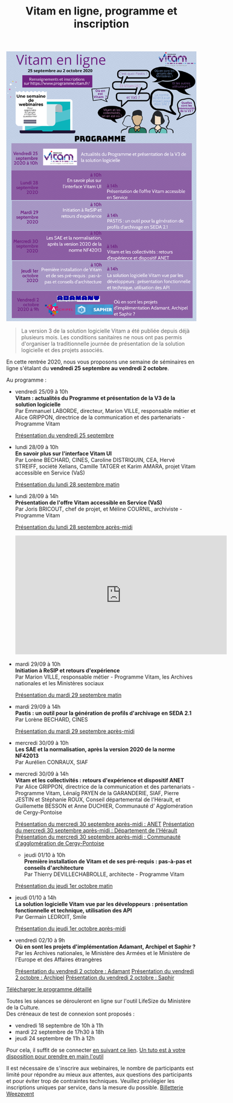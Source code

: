 ﻿---
layout: post
title: Vitam en ligne, programme et inscription
---

![Logos](/public/images/evenement-v3-programme.png)

> La version 3 de la solution logicielle Vitam a été publiée depuis déjà plusieurs mois. Les conditions sanitaires ne nous ont pas permis d'organiser la traditionnelle journée de présentation de la solution logicielle et des projets associés.

En cette rentrée 2020, nous vous proposons une semaine de séminaires en ligne s'étalant du **vendredi 25 septembre au vendredi 2 octobre**.

Au programme :
- vendredi 25/09 à 10h  
   **Vitam : actualités du Programme et présentation de la V3 de la solution logicielle**  
   Par Emmanuel LABORDE, directeur, Marion VILLE, responsable métier et Alice GRIPPON, directrice de la communication et des partenariats - Programme Vitam
  
  [Présentation du vendredi 25 septembre](/ressources/RefCourant/20200925_Vitamenligne_presentation_v2.1.pdf)

- lundi 28/09 à 10h  
   **En savoir plus sur l'interface Vitam UI**  
   Par Lorène BECHARD, CINES, Caroline DISTRIQUIN, CEA, Hervé STREIFF, société Xelians, Camille TATGER et Karim AMARA, projet Vitam accessible en Service (VaS)

  [Présentation du lundi 28 septembre matin](/ressources/RefCourant/20200928_Vitamenligne_VITAM_UI.pdf)

  
- lundi 28/09 à 14h  
   **Présentation de l'offre Vitam accessible en Service (VaS)**  
   Par Joris BRICOUT, chef de projet, et Méline COURNIL, archiviste - Programme Vitam

    [Présentation du lundi 28 septembre après-midi](/ressources/RefCourant/20200928_Vitamenligne_VaS.pdf)
	<iframe width="560" height="315" src="https://www.youtube.com/embed/JVQ670VKzu0" frameborder="0" allow="accelerometer; autoplay; clipboard-write; encrypted-media; gyroscope; picture-in-picture" allowfullscreen></iframe>
   
- mardi 29/09 à 10h  
   **Initiation à ReSIP et retours d'expérience**  
   Par Marion VILLE, responsable métier - Programme Vitam, les Archives nationales et les Ministères sociaux

   [Présentation du mardi 29 septembre matin](/ressources/RefCourant/20200929_Vitamenligne_resip.pdf)
   
- mardi 29/09 à 14h  
   **Pastis : un outil pour la génération de profils d'archivage en SEDA 2.1**  
   Par Lorène BECHARD, CINES
   
   [Présentation du mardi 29 septembre après-midi](/ressources/RefCourant/20200929_Vitamenligne_pastis.pdf)

- mercredi 30/09 à 10h  
   **Les SAE et la normalisation, après la version 2020 de la norme NF42013**  
   Par Aurélien CONRAUX, SIAF

- mercredi 30/09 à 14h  
   **Vitam et les collectivités : retours d'expérience et dispositif ANET**  
   Par Alice GRIPPON, directrice de la communication et des partenariats - Programme Vitam, Lénaïg PAYEN de la GARANDERIE, SIAF, Pierre JESTIN et Stéphanie ROUX, Conseil départemental de l'Hérault, et Guillemette BESSON et Anne DUCHIER, Communauté d’ Agglomération de Cergy-Pontoise
   
   [Présentation du mercredi 30 septembre après-midi : ANET](/ressources/RefCourant/20200930_Vitamenligne_ANET.pdf)
   [Présentation du mercredi 30 septembre après-midi : Département de l'Hérault](/ressources/RefCourant/20200930_Vitamenligne_CD34.pdf)
   [Présentation du mercredi 30 septembre après-midi : Communauté d'agglomération de Cergy-Pontoise](/ressources/RefCourant/20200930_Vitamenligne_CergyPontoise.pdf)

   - jeudi 01/10 à 10h  
   **Première installation de Vitam et de ses pré-requis : pas-à-pas et conseils d'architecture**  
   Par Thierry DEVILLECHABROLLE, architecte - Programme Vitam

   [Présentation du jeudi 1er octobre matin](/ressources/RefCourant/20201001_VitamenLigne_primoinstall.pdf)
   
- jeudi 01/10 à 14h  
   **La solution logicielle Vitam vue par les développeurs : présentation fonctionnelle et technique, utilisation des API**  
   Par Germain LEDROIT, Smile

   [Présentation du jeudi 1er octobre après-midi](/ressources/RefCourant/20201001_Vitamenligne_developpeurs.pdf)
   
- vendredi 02/10 à 9h  
   **Où en sont les projets d'implémentation Adamant, Archipel et Saphir ?**  
   Par les Archives nationales, le Ministère des Armées et le Ministère de l'Europe et des Affaires étrangères

	[Présentation du vendredi 2 octobre : Adamant](/ressources/RefCourant/20201002_Vitamenligne_Adamant.pdf)
	[Présentation du vendredi 2 octobre : Archipel](/ressources/RefCourant/20201002_Vitamenligne_Archipel.pdf)
	[Présentation du vendredi 2 octobre : Saphir](/ressources/RefCourant/20201002_Vitamenligne_Saphir.pdf)

   
[Télécharger le programme détaillé](/ressources/RefCourant/evenement-v3-programme_detaille.pdf)

Toutes les séances se dérouleront en ligne sur l'outil LifeSize du Ministère de la Culture.  
Des créneaux de test de connexion sont proposés :
- vendredi 18 septembre de 10h à 11h
- mardi 22 septembre de 17h30 à 18h
- jeudi 24 septembre de 11h à 12h

Pour cela, il suffit de se connecter [en suivant ce lien](https://call.lifesizecloud.com/2284288).
[Un tuto est à votre disposition pour prendre en main l'outil](/ressources/RefCourant/Lifesize_tuto.pdf)

Il est nécessaire de s'inscrire aux webinaires, le nombre de participants est limité pour répondre au mieux aux attentes, aux questions des participants et pour éviter trop de contraintes techniques.
Veuillez privilégier les inscriptions uniques par service, dans la mesure du possible.
<a title="Logiciel billetterie en ligne" href="https://weezevent.com/?c=sys_widget" class="weezevent-widget-integration" target="_blank" data-src="https://widget.weezevent.com/ticket/E637763/?id_evenement=637763&lg_billetterie=1&code=19184&width_auto=1&color_primary=00AEEF" data-width="650" data-height="600" data-id="637763" data-resize="1" data-width_auto="1" data-noscroll="0" data-nopb="0" data-type="neo">Billetterie Weezevent</a><script type="text/javascript" src="https://widget.weezevent.com/weez.js"></script>
